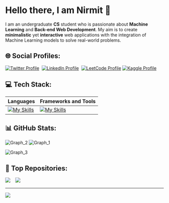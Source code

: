 # Hello there, I am Nirmit 👋

I am an undergraduate **CS** student who is passionate about **Machine Learning** and **Back-end Web Development**. My aim is to create **minimalistic** yet **interactive** web applications with the integration of Machine Learning models to solve real-world problems.

## 🌐 Social Profiles:

[![Twitter Profile](https://img.shields.io/badge/X-000000?style=for-the-badge&logo=x&logoColor=white)](https://twitter.com/nirmit27)&nbsp;
[![LinkedIn Profile](https://img.shields.io/badge/LinkedIn-0077B5?style=for-the-badge&logo=linkedin&logoColor=white)](https://www.linkedin.com/in/nirmit-mishra-0a0b6a224/)&nbsp;
[![LeetCode Profile](https://img.shields.io/badge/-LeetCode-FFA116?style=for-the-badge&logo=LeetCode&logoColor=black)](https://leetcode.com/mishrayyhsnm2002/)
[![Kaggle Profile](https://img.shields.io/badge/-Kaggle-20BEFF?style=for-the-badge&logo=Kaggle&logoColor=white)](https://www.kaggle.com/nirmit27)

## 💻 Tech Stack:

| Languages | Frameworks and Tools |
| --------- | ------------ |
| [![My Skills](https://skillicons.dev/icons?i=c,python,java,mysql,html,css,js,markdown&theme=dark&perline=4)](https://skillicons.dev) | [![My Skills](https://skillicons.dev/icons?i=mongodb,express,react,nodejs,tailwind,postman,vercel,flask,fastapi,sklearn,tensorflow,anaconda,vscode,git&theme=dark&perline=7)](https://skillicons.dev) |

## 📊 GitHub Stats:

![Graph_2](https://github-profile-summary-cards.vercel.app/api/cards/stats?username=nirmit27&theme=github_dark)
![Graph_1](https://github-profile-summary-cards.vercel.app/api/cards/repos-per-language?username=nirmit27&theme=github_dark)

![Graph_3](https://github-profile-summary-cards.vercel.app/api/cards/profile-details?username=nirmit27&theme=github_dark)

<!--
[![Ashutosh's github activity graph](https://github-readme-activity-graph.vercel.app/graph?username=nirmit27&theme=react-dark&hide_border=true&bg_color=1c1917)](https://github.com/ashutosh00710/github-readme-activity-graph)
-->

## 💫 Top Repositories:
<a href="https://github.com/nirmit27/NLP-Text-Analyzer"><img src="https://github-readme-stats.vercel.app/api/pin/?username=nirmit27&repo=NLP-Text-Analyzer&title_color=0891b2&text_color=ffffff&icon_color=0891b2&bg_color=1c1917&hide_border=true&locale=en" /></a>
&nbsp;&nbsp;
<a href="https://github.com/nirmit27/Book-Recommender-System"><img src="https://github-readme-stats.vercel.app/api/pin/?username=nirmit27&repo=Book-Recommender-System&title_color=0891b2&text_color=ffffff&icon_color=0891b2&bg_color=1c1917&hide_border=true&locale=en" /></a>

---
[![](https://visitcount.itsvg.in/api?id=nirmit27&label=Profile%20Views&color=12&icon=6&pretty=true)](https://visitcount.itsvg.in)
